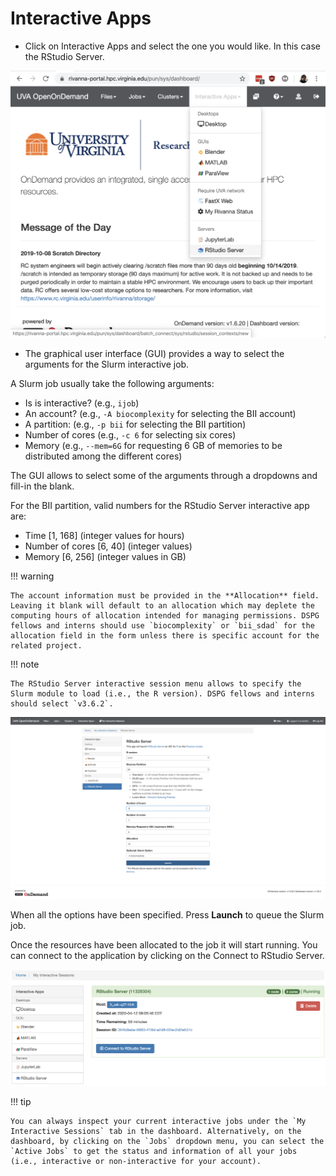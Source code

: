 # Interactive Apps

- Click on Interactive Apps and select the one you would like. In this case the RStudio Server.

![Select an Interactive App](../../../assets/img/RStudioServer.png)

- The graphical user interface (GUI) provides a way to select the arguments for the Slurm interactive job.

A Slurm job usually take the following arguments:

  - Is is interactive? (e.g., `ijob`)
  - An account? (e.g., `-A biocomplexity` for selecting the BII account)
  - A partition: (e.g., `-p bii` for selecting the BII partition)
  - Number of cores (e.g., `-c 6` for selecting six cores)
  - Memory (e.g., `--mem=6G` for requesting 6 GB of memories to be distributed among the different cores)

The GUI allows to select some of the arguments through a dropdowns and fill-in the blank.

For the BII partition, valid numbers for the RStudio Server interactive app are:

- Time \[1, 168\] (integer values for hours)
- Number of cores \[6, 40\] (integer values)
- Memory \[6, 256\] (integer values in GB)

!!! warning

    The account information must be provided in the **Allocation** field. Leaving it blank will default to an allocation which may deplete the computing hours of allocation intended for managing permissions. DSPG fellows and interns should use `biocomplexity` or `bii_sdad` for the allocation field in the form unless there is specific account for the related project.

!!! note

    The RStudio Server interactive session menu allows to specify the Slurm module to load (i.e., the R version). DSPG fellows and interns should select `v3.6.2`.

![Interactive RStudio Server](../../../assets/img/IJob.png)

When all the options have been specified. Press **Launch** to queue the Slurm job.

Once the resources have been allocated to the job it will start running. You can connect to the application by clicking on the Connect to RStudio Server.

![Interactive RStudio Server](../../../assets/img/ConnectToApp.png)

!!! tip

    You can always inspect your current interactive jobs under the `My Interactive Sessions` tab in the dashboard. Alternatively, on the dashboard, by clicking on the `Jobs` dropdown menu, you can select the `Active Jobs` to get the status and information of all your jobs (i.e., interactive or non-interactive for your account).
